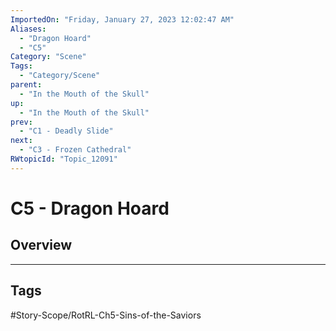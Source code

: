 ```yaml
---
ImportedOn: "Friday, January 27, 2023 12:02:47 AM"
Aliases:
  - "Dragon Hoard"
  - "C5"
Category: "Scene"
Tags:
  - "Category/Scene"
parent:
  - "In the Mouth of the Skull"
up:
  - "In the Mouth of the Skull"
prev:
  - "C1 - Deadly Slide"
next:
  - "C3 - Frozen Cathedral"
RWtopicId: "Topic_12091"
---
```

# C5 - Dragon Hoard
## Overview

---
## Tags
#Story-Scope/RotRL-Ch5-Sins-of-the-Saviors

